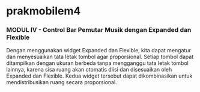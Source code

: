 # prakmobilem4

### MODUL IV - Control Bar Pemutar Musik dengan Expanded dan Flexible

Dengan menggunakan widget Expanded dan Flexible, kita dapat mengatur dan menyesuaikan tata letak tombol agar proporsional. Setiap tombol dapat ditampilkan dengan ukuran berbeda tanpa mengganggu tata letak tombol lainnya, karena sisa ruang akan otomatis diisi dan disesuaikan oleh Expanded dan Flexible. Kedua widget tersebut dapat dikombinasikan untuk mendistribusikan ruang secara proporsional.
